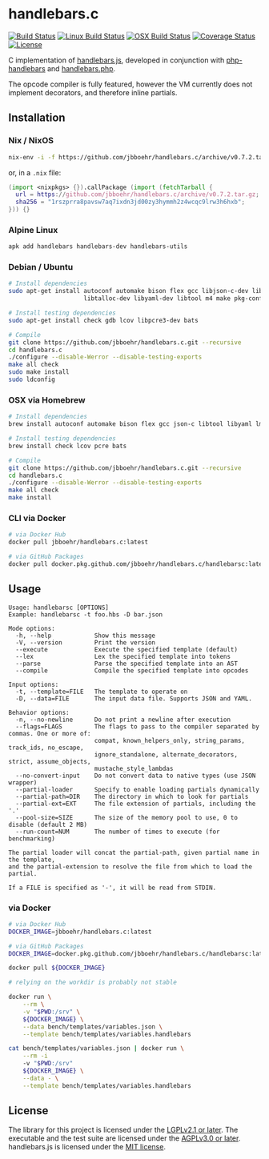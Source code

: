 # handlebars.c

[![Build Status](https://travis-ci.com/jbboehr/handlebars.c.svg?branch=master)](https://travis-ci.com/jbboehr/handlebars.c)
[![Linux Build Status](https://github.com/jbboehr/handlebars.c/workflows/linux/badge.svg)](https://github.com/jbboehr/handlebars.c/actions?query=workflow%3Alinux)
[![OSX Build Status](https://github.com/jbboehr/handlebars.c/workflows/osx/badge.svg)](https://github.com/jbboehr/handlebars.c/actions?query=workflow%3Aosx)
[![Coverage Status](https://coveralls.io/repos/jbboehr/handlebars.c/badge.svg?branch=master&service=github)](https://coveralls.io/github/jbboehr/handlebars.c?branch=master)
[![License](https://img.shields.io/badge/license-LGPLv2.1-brightgreen.svg)](LICENSE.md)


C implementation of [handlebars.js](https://github.com/wycats/handlebars.js/),
developed in conjunction with [php-handlebars](https://github.com/jbboehr/php-handlebars)
and [handlebars.php](https://github.com/jbboehr/handlebars.php).

The opcode compiler is fully featured, however the VM currently does not implement decorators, and therefore inline
partials.

## Installation

### Nix / NixOS

```bash
nix-env -i -f https://github.com/jbboehr/handlebars.c/archive/v0.7.2.tar.gz
```

or, in a `.nix` file:

```nix
(import <nixpkgs> {}).callPackage (import (fetchTarball {
  url = https://github.com/jbboehr/handlebars.c/archive/v0.7.2.tar.gz;
  sha256 = "1rszprra8pavsw7aq7ixdn3jd00zy3hymmh2z4wcqc9lrw3h6hxb";
})) {}
```

### Alpine Linux

```bash
apk add handlebars handlebars-dev handlebars-utils
```

### Debian / Ubuntu

```bash
# Install dependencies
sudo apt-get install autoconf automake bison flex gcc libjson-c-dev liblmdb-dev \
                     libtalloc-dev libyaml-dev libtool m4 make pkg-config

# Install testing dependencies
sudo apt-get install check gdb lcov libpcre3-dev bats

# Compile
git clone https://github.com/jbboehr/handlebars.c.git --recursive
cd handlebars.c
./configure --disable-Werror --disable-testing-exports
make all check
sudo make install
sudo ldconfig
```

### OSX via Homebrew

```bash
# Install dependencies
brew install autoconf automake bison flex gcc json-c libtool libyaml lmdb pkg-config talloc

# Install testing dependencies
brew install check lcov pcre bats

# Compile
git clone https://github.com/jbboehr/handlebars.c.git --recursive
cd handlebars.c
./configure --disable-Werror --disable-testing-exports
make all check
make install
```

### CLI via Docker

```bash
# via Docker Hub
docker pull jbboehr/handlebars.c:latest

# via GitHub Packages
docker pull docker.pkg.github.com/jbboehr/handlebars.c/handlebarsc:latest
```

## Usage

```
Usage: handlebarsc [OPTIONS]
Example: handlebarsc -t foo.hbs -D bar.json

Mode options:
  -h, --help            Show this message
  -V, --version         Print the version
  --execute             Execute the specified template (default)
  --lex                 Lex the specified template into tokens
  --parse               Parse the specified template into an AST
  --compile             Compile the specified template into opcodes

Input options:
  -t, --template=FILE   The template to operate on
  -D, --data=FILE       The input data file. Supports JSON and YAML.

Behavior options:
  -n, --no-newline      Do not print a newline after execution
  --flags=FLAGS         The flags to pass to the compiler separated by commas. One or more of:
                        compat, known_helpers_only, string_params, track_ids, no_escape,
                        ignore_standalone, alternate_decorators, strict, assume_objects,
                        mustache_style_lambdas
  --no-convert-input    Do not convert data to native types (use JSON wrapper)
  --partial-loader      Specify to enable loading partials dynamically
  --partial-path=DIR    The directory in which to look for partials
  --partial-ext=EXT     The file extension of partials, including the '.'
  --pool-size=SIZE      The size of the memory pool to use, 0 to disable (default 2 MB)
  --run-count=NUM       The number of times to execute (for benchmarking)

The partial loader will concat the partial-path, given partial name in the template,
and the partial-extension to resolve the file from which to load the partial.

If a FILE is specified as '-', it will be read from STDIN.
```

### via Docker

```bash
# via Docker Hub
DOCKER_IMAGE=jbboehr/handlebars.c:latest

# via GitHub Packages
DOCKER_IMAGE=docker.pkg.github.com/jbboehr/handlebars.c/handlebarsc:latest

docker pull ${DOCKER_IMAGE}

# relying on the workdir is probably not stable

docker run \
    --rm \
    -v "$PWD:/srv" \
    ${DOCKER_IMAGE} \
    --data bench/templates/variables.json \
    --template bench/templates/variables.handlebars

cat bench/templates/variables.json | docker run \
    --rm -i
    -v "$PWD:/srv"
    ${DOCKER_IMAGE} \
    --data - \
    --template bench/templates/variables.handlebars
```

## License

The library for this project is licensed under the [LGPLv2.1 or later](LICENSE.md).
The executable and the test suite are licensed under the [AGPLv3.0 or later](LICENSE-AGPL.md).
handlebars.js is licensed under the [MIT license](http://opensource.org/licenses/MIT).

